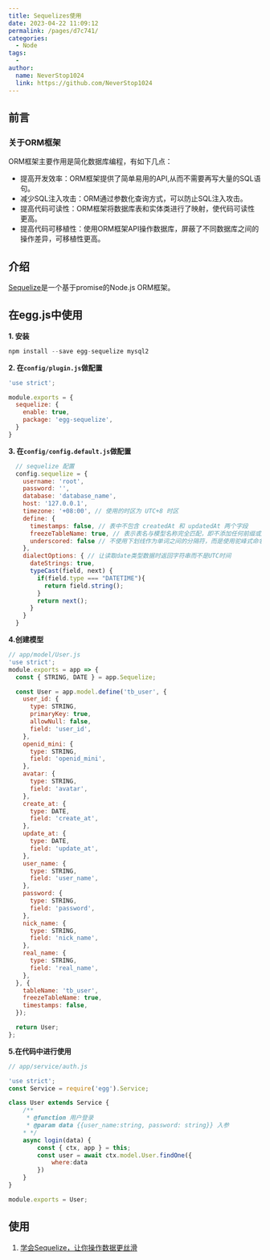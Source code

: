 ```yaml
---
title: Sequelizes使用
date: 2023-04-22 11:09:12
permalink: /pages/d7c741/
categories:
  - Node
tags:
  - 
author: 
  name: NeverStop1024
  link: https://github.com/NeverStop1024
---
```

## 前言
### 关于ORM框架
ORM框架主要作用是简化数据库编程，有如下几点：
* 提高开发效率：ORM框架提供了简单易用的API,从而不需要再写大量的SQL语句。
* 减少SQL注入攻击：ORM通过参数化查询方式，可以防止SQL注入攻击。
* 提高代码可读性：ORM框架将数据库表和实体类进行了映射，使代码可读性更高。
* 提高代码可移植性：使用ORM框架API操作数据库，屏蔽了不同数据库之间的操作差异，可移植性更高。

## 介绍
[Sequelize](https://www.sequelize.cn/)是一个基于promise的Node.js ORM框架。

## 在egg.js中使用
**1. 安装**  
```js
npm install --save egg-sequelize mysql2
```
**2. 在`config/plugin.js`做配置**
```js
'use strict';

module.exports = {
  sequelize: {
    enable: true,
    package: 'egg-sequelize',
  }
}
```
**3. 在`config/config.default.js`做配置**
```js
  // sequelize 配置
  config.sequelize = {
    username: 'root',
    password: '',
    database: 'database_name',
    host: '127.0.0.1',
    timezone: '+08:00', // 使用的时区为 UTC+8 时区
    define: {
      timestamps: false, // 表中不包含 createdAt 和 updatedAt 两个字段
      freezeTableName: true, // 表示表名与模型名称完全匹配，即不添加任何前缀或后缀。
      underscored: false // 不使用下划线作为单词之间的分隔符，而是使用驼峰式命名法（如：createdAt 而不是 created_at）。
    },
    dialectOptions: { // 让读取date类型数据时返回字符串而不是UTC时间
      dateStrings: true,
      typeCast(field, next) {
        if(field.type === "DATETIME"){
          return field.string();
        }
        return next();
      }
    }
  }
```
**4.创建模型**
```js
// app/model/User.js
'use strict';
module.exports = app => {
  const { STRING, DATE } = app.Sequelize;

  const User = app.model.define('tb_user', {
    user_id: {
      type: STRING,
      primaryKey: true,
      allowNull: false,
      field: 'user_id',
    },
    openid_mini: {
      type: STRING,
      field: 'openid_mini',
    },
    avatar: {
      type: STRING,
      field: 'avatar',
    },
    create_at: {
      type: DATE,
      field: 'create_at',
    },
    update_at: {
      type: DATE,
      field: 'update_at',
    },
    user_name: {
      type: STRING,
      field: 'user_name',
    },
    password: {
      type: STRING,
      field: 'password',
    },
    nick_name: {
      type: STRING,
      field: 'nick_name',
    },
    real_name: {
      type: STRING,
      field: 'real_name',
    },
  }, {
    tableName: 'tb_user',
    freezeTableName: true,
    timestamps: false,
  });

  return User;
};
```
**5.在代码中进行使用**
```js
// app/service/auth.js

'use strict';
const Service = require('egg').Service;

class User extends Service {
    /**
     * @function 用户登录
     * @param data {{user_name:string, password: string}} 入参
    * */
    async login(data) {
        const { ctx, app } = this;
        const user = await ctx.model.User.findOne({
            where:data
        })
    }
}

module.exports = User;
```

## 使用
1. [学会Sequelize，让你操作数据更丝滑](https://blog.csdn.net/P6P7qsW6ua47A2Sb/article/details/124486567?ops_request_misc=%257B%2522request%255Fid%2522%253A%2522168213285616800213097417%2522%252C%2522scm%2522%253A%252220140713.130102334.pc%255Fblog.%2522%257D&request_id=168213285616800213097417&biz_id=0&utm_medium=distribute.pc_search_result.none-task-blog-2~blog~first_rank_ecpm_v1~rank_v31_ecpm-1-124486567-null-null.blog_rank_default&utm_term=Sequelize&spm=1018.2226.3001.4450)
